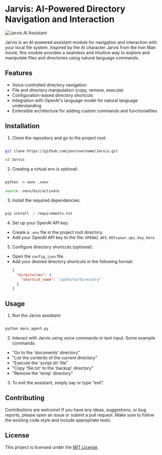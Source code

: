 # Jarvis: AI-Powered Directory Navigation and Interaction

![Jarvis AI Assistant](jarvis_ai_assistant.png)

Jarvis is an AI-powered assistant module for navigation and interaction with your local file system. Inspired by the AI character Jarvis from the Iron Man movie, this module provides a seamless and intuitive way to explore and manipulate files and directories using natural language commands.

## Features

- Voice-controlled directory navigation
- File and directory manipulation (copy, remove, execute)
- Configuration-based directory shortcuts
- Integration with OpenAI's language model for natural language understanding
- Extensible architecture for adding custom commands and functionalities

## Installation

1. Clone the repository and go to the project root:


```bash

git clone https://github.com/yourusername/Jarvis.git

cd Jarvis

```

2. Creating a virtual env is optional:
```bash

python -m venv .venv

source .venv/bin/activate


```



3. Install the required dependencies:

```bash

pip install -r requirements.txt


```

4. Set up your OpenAI API key:
- Create a `.env` file in the project root directory.
- Add your OpenAI API key to the file: `OPENAI_API_KEY=your_api_key_here`

5. Configure directory shortcuts (optional):
- Open the `config.json` file.
- Add your desired directory shortcuts in the following format:
  ```json
  {
    "directories": {
      "shortcut_name": "/path/to/directory"
    }
  }
  ```

## Usage

1. Run the Jarvis assistant:

```bash

python main_agent.py

```

2. Interact with Jarvis using voice commands or text input. Some example commands:
- "Go to the 'documents' directory"
- "List the contents of the current directory"
- "Execute the 'script.sh' file"
- "Copy 'file.txt' to the 'backup' directory"
- "Remove the 'temp' directory"

3. To exit the assistant, simply say or type "exit".

## Contributing

Contributions are welcome! If you have any ideas, suggestions, or bug reports, please open an issue or submit a pull request. Make sure to follow the existing code style and include appropriate tests.

## License

This project is licensed under the [MIT License](LICENSE).



